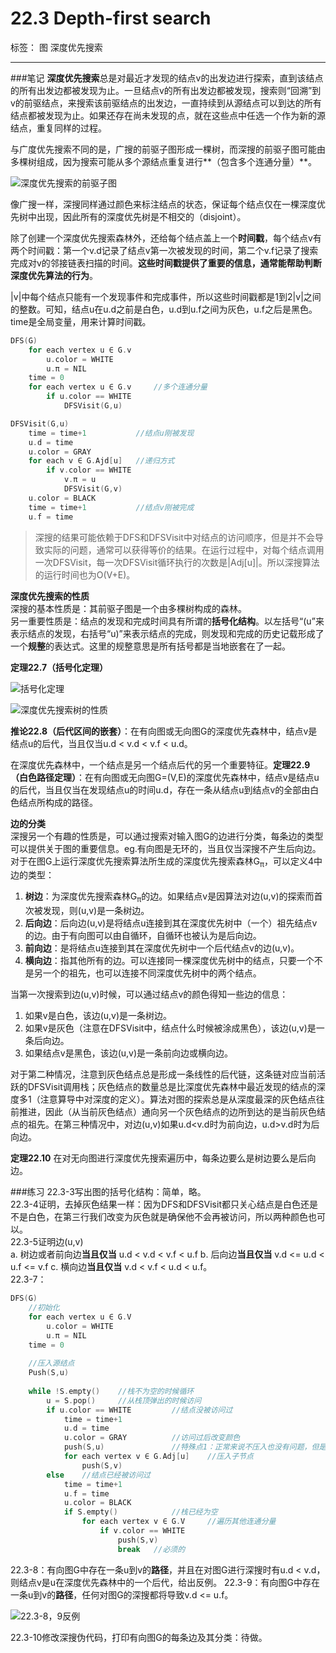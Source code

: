 ﻿# 22.3 Depth-first search

标签： 图 深度优先搜索

---
###笔记
**深度优先搜索**总是对最近才发现的结点v的出发边进行探索，直到该结点的所有出发边都被发现为止。一旦结点v的所有出发边都被发现，搜索则“回溯”到v的前驱结点，来搜索该前驱结点的出发边，一直持续到从源结点可以到达的所有结点都被发现为止。如果还存在尚未发现的点，就在这些点中任选一个作为新的源结点，重复同样的过程。

与广度优先搜索不同的是，广搜的前驱子图形成一棵树，而深搜的前驱子图可能由多棵树组成，因为搜索可能从多个源结点重复进行**（包含多个连通分量）**。

![深度优先搜索的前驱子图][1]

像广搜一样，深搜同样通过颜色来标注结点的状态，保证每个结点仅在一棵深度优先树中出现，因此所有的深度优先树是不相交的（disjoint）。

除了创建一个深度优先搜索森林外，还给每个结点盖上一个**时间戳**，每个结点v有两个时间戳：第一个v.d记录了结点v第一次被发现的时间，第二个v.f记录了搜索完成对v的邻接链表扫描的时间。**这些时间戳提供了重要的信息，通常能帮助判断深度优先算法的行为**。

|v|中每个结点只能有一个发现事件和完成事件，所以这些时间戳都是1到2|v|之间的整数。可知，结点u在u.d之前是白色，u.d到u.f之间为灰色，u.f之后是黑色。time是全局变量，用来计算时间戳。

```c++
DFS(G)
    for each vertex u ∈ G.v
        u.color = WHITE
        u.π = NIL
    time = 0
    for each vertex u ∈ G.v     //多个连通分量
        if u.color == WHITE
            DFSVisit(G,u)
```
```c++
DFSVisit(G,u)
    time = time+1           //结点u刚被发现
    u.d = time
    u.color = GRAY
    for each v ∈ G.Ajd[u]   //递归方式
        if v.color == WHITE
            v.π = u
            DFSVisit(G,v)
    u.color = BLACK
    time = time+1           //结点v刚被完成
    u.f = time
```

> 深搜的结果可能依赖于DFS和DFSVisit中对结点的访问顺序，但是并不会导致实际的问题，通常可以获得等价的结果。在运行过程中，对每个结点调用一次DFSVisit，每一次DFSVisit循环执行的次数是|Adj[u]|。所以深搜算法的运行时间也为O(V+E)。

**深度优先搜索的性质**  
深搜的基本性质是：其前驱子图是一个由多棵树构成的森林。  
另一重要性质是：结点的发现和完成时间具有所谓的**括号化结构**。以左括号“(u”来表示结点的发现，右括号“u)”来表示结点的完成，则发现和完成的历史记载形成了一个**规整**的表达式。这里的规整意思是所有括号都是当地嵌套在了一起。

**定理22.7（括号化定理）**  

![括号化定理][2]

![深度优先搜索树的性质][3]

**推论22.8（后代区间的嵌套）**：在有向图或无向图G的深度优先森林中，结点v是结点u的后代，当且仅当u.d < v.d < v.f < u.d。

在深度优先森林中，一个结点是另一个结点后代的另一个重要特征。**定理22.9（白色路径定理）**：在有向图或无向图G=(V,E)的深度优先森林中，结点v是结点u的后代，当且仅当在发现结点u的时间u.d，存在一条从结点u到结点v的全部由白色结点所构成的路径。

**边的分类**  
深搜另一个有趣的性质是，可以通过搜索对输入图G的边进行分类，每条边的类型可以提供关于图的重要信息。eg.有向图是无环的，当且仅当深搜不产生后向边。  
对于在图G上运行深度优先搜索算法所生成的深度优先搜索森林G<sub>π</sub>，可以定义4中边的类型：  
1. **树边**：为深度优先搜索森林G<sub>π</sub>的边。如果结点v是因算法对边(u,v)的探索而首次被发现，则(u,v)是一条树边。  
2. **后向边**：后向边(u,v)是将结点u连接到其在深度优先树中（一个）祖先结点v的边。由于有向图可以由自循环，自循环也被认为是后向边。  
3. **前向边**：是将结点u连接到其在深度优先树中一个后代结点v的边(u,v)。  
4. **横向边**：指其他所有的边。可以连接同一棵深度优先树中的结点，只要一个不是另一个的祖先，也可以连接不同深度优先树中的两个结点。

当第一次搜索到边(u,v)时候，可以通过结点v的颜色得知一些边的信息：  
1. 如果v是白色，该边(u,v)是一条树边。  
2. 如果v是灰色（注意在DFSVisit中，结点什么时候被涂成黑色），该边(u,v)是一条后向边。  
3. 如果结点v是黑色，该边(u,v)是一条前向边或横向边。

对于第二种情况，注意到灰色结点总是形成一条线性的后代链，这条链对应当前活跃的DFSVisit调用栈；灰色结点的数量总是比深度优先森林中最近发现的结点的深度多1（注意算导中对深度的定义）。算法对图的探索总是从深度最深的灰色结点往前推进，因此（从当前灰色结点）通向另一个灰色结点的边所到达的是当前灰色结点的祖先。在第三种情况中，对边(u,v)如果u.d<v.d时为前向边，u.d>v.d时为后向边。

**定理22.10** 在对无向图进行深度优先搜索遍历中，每条边要么是树边要么是后向边。

###练习
22.3-3写出图的括号化结构：简单，略。  
22.3-4证明，去掉灰色结果一样：因为DFS和DFSVisit都只关心结点是白色还是不是白色，在第三行我们改变为灰色就是确保他不会再被访问，所以两种颜色也可以。  
22.3-5证明边(u,v)  
a. 树边或者前向边**当且仅当** u.d < v.d < v.f < u.f
b. 后向边**当且仅当** v.d <= u.d < u.f <= v.f
c. 横向边**当且仅当** v.d < v.f < u.d < u.f。  
22.3-7：
```c++
DFS(G)
    //初始化
    for each vertex u ∈ G.V
        u.color = WHITE
        u.π = NIL
    time = 0
    
    //压入源结点
    Push(S,u)
    
    while !S.empty()    //栈不为空的时候循环
        u = S.pop()     //从栈顶弹出的时候访问
        if u.color == WHITE         //结点没被访问过
            time = time+1
            u.d = time
            u.color = GRAY          //访问过后改变颜色
            push(S,u)               //特殊点1：正常来说不压入也没有问题，但是后边要得到u.f就要压入，然后循环时候特殊处理下
            for each vertex v ∈ G.Adj[u]    //压入子节点
                push(S,v)
        else    //结点已经被访问过
            time = time+1
            u.f = time
            u.color = BLACK
            if S.empty()            //栈已经为空
                for each vertex v ∈ G.V     //遍历其他连通分量
                    if v.color == WHITE
                        push(S,v)
                        break   //必须的
```
22.3-8：有向图G中存在一条u到v的**路径**，并且在对图G进行深搜时有u.d < v.d，则结点v是u在深度优先森林中的一个后代，给出反例。
22.3-9：有向图G中存在一条u到v的**路径**，任何对图G的深搜都将导致v.d <= u.f。

![22.3-8，9反例][4]

22.3-10修改深搜伪代码，打印有向图G的每条边及其分类：待做。


  [1]: https://github.com/wj1066/pictures/blob/master/CLRS/22.3-1.jpg
  [2]: https://github.com/wj1066/pictures/blob/master/CLRS/22.3-2.jpg
  [3]: https://github.com/wj1066/pictures/blob/master/CLRS/22.3-3.jpg
  [4]: https://github.com/wj1066/pictures/blob/master/CLRS/22.3-4.jpg